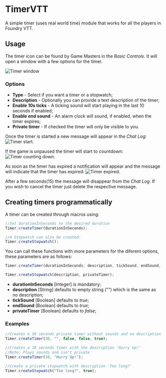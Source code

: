 # TimerVTT

A simple timer (uses real world time) module that works for all the players in Foundry VTT.

## Usage

The timer icon can be found by Game Masters in the _Basic Controls_. It will open a window with a few options for the timer.

![Timer window][1]

### Options

- **Type** - Select if you want a timer or a stopwatch;
- **Description** - Optionally you can provide a text description of the timer;
- **Enable 10s ticks** - A ticking sound will start playing in the last 10 seconds if enabled;
- **Enable end sound** - An alarm clock will sound, if enabled, when the timer expires;
- **Private timer** - If checked the timer will only be visible to you.

Once the timer is started a new message will appear in the _Chat Log_: ![Timer start][2].

If the game is unpaused the timer will start to countdown: ![Timer counting down][3].

As soon as the timer has expired a notification will appear and the message will indicate that the timer has expired: ![Timer expired][4].

After a few seconds(15) the message will disappear from the _Chat Log_. If you wish to cancel the timer just delete the respective message.

## Creating timers programmatically

A timer can be created through macros using:

```Javascript
//Set durationInSeconds to the desired duration
Timer.createTimer(durationInSeconds);

//A Stopwatch can also be created:
Timer.createStopwatch();
```

You can call these functions with more parameters for the diferent options, these parameters are as follows:

```javascript
Timer.createTimer(durationInSeconds, description, tickSound, endSound, privateTimer);

Timer.createStopwatch(description, privateTimer);
```

- **durationInSeconds** [Integer] is mandatory;
- **description** [String] defaults to empty string ("") which is the same as no description;
- **tickSound** [Boolean] defaults to _true_;
- **endSound** [Boolean] defaults to _true_;
- **privateTimer** [Boolean] defaults to _false_;

### Examples

```Javascript
//Creates a 30 seconds private timer without sounds and no description
Timer.createTimer(30, "", false, false, true);

//Creates a 10 seconds timer with the description 'Hurry Up!'
//Note: Plays sounds and isn't private
Timer.createTimer(10, "Hurry Up!");

//Create a private stopwatch with description 'Too long?'
Timer.createStopwatch("Too long?", true);
```

[1]: http://joaomeneses.pt/timerVTT/1.png
[2]: http://joaomeneses.pt/timerVTT/2.png
[3]: http://joaomeneses.pt/timerVTT/3.png
[4]: http://joaomeneses.pt/timerVTT/4.png
